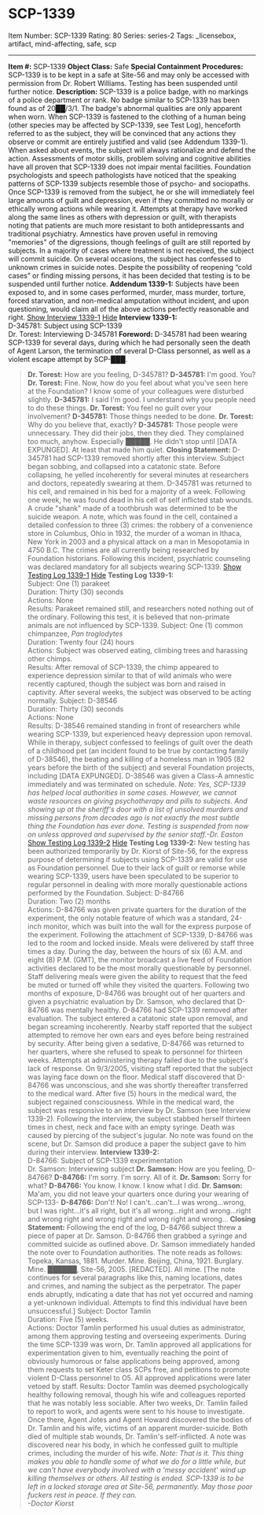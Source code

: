 # SCP-1339
Item Number: SCP-1339
Rating: 80
Series: series-2
Tags: _licensebox, artifact, mind-affecting, safe, scp

---

**Item #:** SCP-1339
**Object Class:** Safe
**Special Containment Procedures:** SCP-1339 is to be kept in a safe at Site-56 and may only be accessed with permission from Dr. Robert Williams. Testing has been suspended until further notice.
**Description:** SCP-1339 is a police badge, with no markings of a police department or rank. No badge similar to SCP-1339 has been found as of 20██/3/1. The badge's abnormal qualities are only apparent when worn.
When SCP-1339 is fastened to the clothing of a human being (other species may be affected by SCP-1339, see Test Log), henceforth referred to as the subject, they will be convinced that any actions they observe or commit are entirely justified and valid (see Addendum 1339-1). When asked about events, the subject will always rationalize and defend the action. Assessments of motor skills, problem solving and cognitive abilities have all proven that SCP-1339 does not impair mental facilities. Foundation psychologists and speech pathologists have noticed that the speaking patterns of SCP-1339 subjects resemble those of psycho- and sociopaths.
Once SCP-1339 is removed from the subject, he or she will immediately feel large amounts of guilt and depression, even if they committed no morally or ethically wrong actions while wearing it. Attempts at therapy have worked along the same lines as others with depression or guilt, with therapists noting that patients are much more resistant to both antidepressants and traditional psychiatry. Amnestics have proven useful in removing "memories" of the digressions, though feelings of guilt are still reported by subjects. In a majority of cases where treatment is not received, the subject will commit suicide. On several occasions, the subject has confessed to unknown crimes in suicide notes. Despite the possibility of reopening “cold cases” or finding missing persons, it has been decided that testing is to be suspended until further notice.
**Addendum 1339-1:** Subjects have been exposed to, and in some cases performed, murder, mass murder, torture, forced starvation, and non-medical amputation without incident, and upon questioning, would claim all of the above actions perfectly reasonable and right.
[Show Interview 1339-1](javascript:;)
[Hide](javascript:;)
**Interview 1339-1:**  
D-345781: Subject using SCP-1339  
Dr. Torest: Interviewing D-345781
**Foreword:** D-345781 had been wearing SCP-1339 for several days, during which he had personally seen the death of Agent Larson, the termination of several D-Class personnel, as well as a violent escape attempt by SCP-███.
> **Dr. Torest:** How are you feeling, D-345781?
> **D-345781:** I'm good. You?
> **Dr. Torest:** Fine. Now, how do you feel about what you've seen here at the Foundation? I know some of your colleagues were disturbed slightly.
> **D-345781:** I said I'm good. I understand why you people need to do these things.
> **Dr. Torest:** You feel no guilt over your involvement?
> **D-345781:** Those things needed to be done.
> **Dr. Torest:** Why do you believe that, exactly?
> **D-345781:** Those people were unnecessary. They did their jobs, then they died. They complained too much, anyhow. Especially █████. He didn't stop until [DATA EXPUNGED]. At least that made him quiet.
**Closing Statement:** D-345781 had SCP-1339 removed shortly after this interview. Subject began sobbing, and collapsed into a catatonic state. Before collapsing, he yelled incoherently for several minutes at researchers and doctors, repeatedly swearing at them. D-345781 was returned to his cell, and remained in his bed for a majority of a week. Following one week, he was found dead in his cell of self inflicted stab wounds. A crude "shank" made of a toothbrush was determined to be the suicide weapon. A note, which was found in the cell, contained a detailed confession to three (3) crimes: the robbery of a convenience store in Columbus, Ohio in 1932, the murder of a woman in Ithaca, New York in 2003 and a physical attack on a man in Mesopotamia in 4750 B.C. The crimes are all currently being researched by Foundation historians.
Following this incident, psychiatric counseling was declared mandatory for all subjects wearing SCP-1339.
[Show Testing Log 1339-1](javascript:;)
[Hide](javascript:;)
**Testing Log 1339-1:**  
Subject: One (1) parakeet  
Duration: Thirty (30) seconds  
Actions: None  
Results: Parakeet remained still, and researchers noted nothing out of the ordinary. Following this test, it is believed that non-primate animals are not influenced by SCP-1339.
Subject: One (1) common chimpanzee, _Pan troglodytes_  
Duration: Twenty four (24) hours  
Actions: Subject was observed eating, climbing trees and harassing other chimps.  
Results: After removal of SCP-1339, the chimp appeared to experience depression similar to that of wild animals who were recently captured, though the subject was born and raised in captivity. After several weeks, the subject was observed to be acting normally.
Subject: D-38546  
Duration: Thirty (30) seconds  
Actions: None  
Results: D-38546 remained standing in front of researchers while wearing SCP-1339, but experienced heavy depression upon removal. While in therapy, subject confessed to feelings of guilt over the death of a childhood pet (an incident found to be true by contacting family of D-38546), the beating and killing of a homeless man in 1905 (82 years before the birth of the subject) and several Foundation projects, including [DATA EXPUNGED]. D-38546 was given a Class-A amnestic immediately and was terminated on schedule.
_Note: Yes, SCP-1339 has helped local authorities in some cases. However, we cannot waste resources on giving psychotherapy and pills to subjects. And showing up at the sheriff's door with a list of unsolved murders and missing persons from decades ago is not exactly the most subtle thing the Foundation has ever done. Testing is suspended from now on unless approved and supervised by the senior staff.-Dr. Easton_
[Show Testing Log 1339-2](javascript:;)
[Hide](javascript:;)
**Testing Log 1339-2:** New testing has been authorized temporarily by Dr. Kiorst of Site-56, for the express purpose of determining if subjects using SCP-1339 are valid for use as Foundation personnel. Due to their lack of guilt or remorse while wearing SCP-1339, users have been speculated to be superior to regular personnel in dealing with more morally questionable actions performed by the Foundation.
Subject: D-84766  
Duration: Two (2) months  
Actions: D-84766 was given private quarters for the duration of the experiment, the only notable feature of which was a standard, 24-inch monitor, which was built into the wall for the express purpose of the experiment. Following the attachment of SCP-1339, D-84766 was led to the room and locked inside. Meals were delivered by staff three times a day. During the day, between the hours of six (6) A.M. and eight (8) P.M. (GMT), the monitor broadcast a live feed of Foundation activities declared to be the most morally questionable by personnel. Staff delivering meals were given the ability to request that the feed be muted or turned off while they visited the quarters. Following two months of exposure, D-84766 was brought out of her quarters and given a psychiatric evaluation by Dr. Samson, who declared that D-84766 was mentally healthy.
D-84766 had SCP-1339 removed after evaluation. The subject entered a catatonic state upon removal, and began screaming incoherently. Nearby staff reported that the subject attempted to remove her own ears and eyes before being restrained by security. After being given a sedative, D-84766 was returned to her quarters, where she refused to speak to personnel for thirteen weeks. Attempts at administering therapy failed due to the subject's lack of response. On 9/3/2005, visiting staff reported that the subject was laying face down on the floor. Medical staff discovered that D-84766 was unconscious, and she was shortly thereafter transferred to the medical ward. After five (5) hours in the medical ward, the subject regained consciousness.
While in the medical ward, the subject was responsive to an interview by Dr. Samson (see Interview 1339-2). Following the interview, the subject stabbed herself thirteen times in chest, neck and face with an empty syringe. Death was caused by piercing of the subject's jugular. No note was found on the scene, but Dr. Samson did produce a paper the subject gave to him during their interview.
**Interview 1339-2:**  
D-84766: Subject of SCP-1339 experimentation  
Dr. Samson: Interviewing subject
> **Dr. Samson:** How are you feeling, D-84766?
> **D-84766:** I'm sorry. I'm sorry. All of it.
> **Dr. Samson:** Sorry for what?
> **D-84766:** You know. I know. I know what I did.
> **Dr. Samson:** Ma'am, you did not leave your quarters once during your wearing of SCP-133-
> **D-84766:** Don't! No! I can't…can't…I was wrong…wrong, but I was right…it's all right, but it's all wrong…right and wrong…right and wrong right and wrong right and wrong right and wrong…
**Closing Statement:** Following the end of the log, D-84766 subject threw a piece of paper at Dr. Samson. D-84766 then grabbed a syringe and committed suicide as outlined above. Dr. Samson immediately handed the note over to Foundation authorities. The note reads as follows:
> Topeka, Kansas, 1881. Murder. Mine.
> Beijing, China, 1921. Burglary. Mine.
> ██████, Site-56, 2005. [REDACTED]. All mine.
> [The note continues for several paragraphs like this, naming locations, dates and crimes, and naming the subject as the perpetrator. The paper ends abruptly, indicating a date that has not yet occurred and naming a yet-unknown individual. Attempts to find this individual have been unsuccessful.]
Subject: Doctor Tamlin  
Duration: Five (5) weeks.  
Actions: Doctor Tamlin performed his usual duties as administrator, among them approving testing and overseeing experiments. During the time SCP-1339 was worn, Dr. Tamlin approved all applications for experimentation given to him, eventually reaching the point of obviously humorous or false applications being approved, among them requests to set Keter class SCPs free, and petitions to promote violent D-Class personnel to O5. All approved applications were later vetoed by staff.
Results: Doctor Tamlin was deemed psychologically healthy following removal, though his wife and colleagues reported that he was notably less sociable. After two weeks, Dr. Tamlin failed to report to work, and agents were sent to his house to investigate. Once there, Agent Jotes and Agent Howard discovered the bodies of Dr. Tamlin and his wife, victims of an apparent murder-suicide. Both died of multiple stab wounds, Dr. Tamlin's self-inflicted. A note was discovered near his body, in which he confessed guilt to multiple crimes, including the murder of his wife.
_Note: That is it. This thing makes you able to handle some of what we do for a little while, but we can't have everybody involved with a 'messy accident' wind up killing themselves or others. All testing is ended. SCP-1339 is to be left in a locked storage area at Site-56, permanently. May those poor fuckers rest in peace. If they can.  
-Doctor Kiorst_